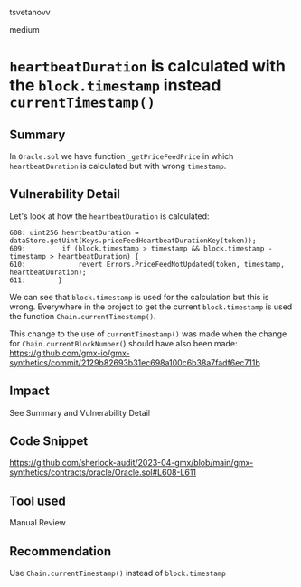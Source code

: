 tsvetanovv

medium

# `heartbeatDuration` is calculated with the `block.timestamp` instead `currentTimestamp()`

## Summary
In `Oracle.sol` we have function `_getPriceFeedPrice` in which `heartbeatDuration` is calculated but with wrong `timestamp`.

## Vulnerability Detail

Let's look at how the `heartbeatDuration`  is calculated:

```solidity
608: uint256 heartbeatDuration = dataStore.getUint(Keys.priceFeedHeartbeatDurationKey(token)); 
609:         if (block.timestamp > timestamp && block.timestamp - timestamp > heartbeatDuration) {
610:             revert Errors.PriceFeedNotUpdated(token, timestamp, heartbeatDuration);
611:        }
```

We can see that `block.timestamp` is used for the calculation but this is wrong. 
Everywhere in the project to get the current `block.timestamp` is used the function `Chain.currentTimestamp()`. 

Тhis change to the use of `currentTimestamp()` was made when the change for `Chain.currentBlockNumber(`) should have also been made:
https://github.com/gmx-io/gmx-synthetics/commit/2129b82693b31ec698a100c6b38a7fadf6ec711b

## Impact

See Summary and Vulnerability Detail

## Code Snippet

https://github.com/sherlock-audit/2023-04-gmx/blob/main/gmx-synthetics/contracts/oracle/Oracle.sol#L608-L611

## Tool used

Manual Review

## Recommendation

Use `Chain.currentTimestamp()` instead of  `block.timestamp`